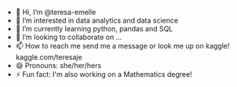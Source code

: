 - 👋 Hi, I’m @teresa-emelle
- 👀 I’m interested in data analytics and data science
- 🌱 I’m currently learning python, pandas and SQL
- 💞️ I’m looking to collaborate on ...
- 📫 How to reach me send me a message or look me up on kaggle! kaggle.com/teresaje
- 😄 Pronouns: she/her/hers
- ⚡ Fun fact: I'm also working on a Mathematics degree!

<!---
teresa-emelle/teresa-emelle is a ✨ special ✨ repository because its `README.md` (this file) appears on your GitHub profile.
You can click the Preview link to take a look at your changes.
--->
